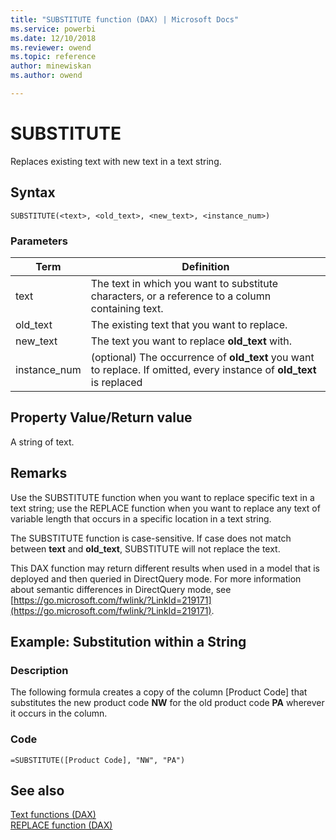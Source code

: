 ```yaml
---
title: "SUBSTITUTE function (DAX) | Microsoft Docs"
ms.service: powerbi 
ms.date: 12/10/2018
ms.reviewer: owend
ms.topic: reference
author: minewiskan
ms.author: owend

---
```

# SUBSTITUTE
Replaces existing text with new text in a text string.  
  
## Syntax  
  
```dax
SUBSTITUTE(<text>, <old_text>, <new_text>, <instance_num>)  
```
  
### Parameters  
  
|Term|Definition|  
|--------|--------------|  
|text|The text in which you want to substitute characters, or a reference to a column containing text.|  
|old_text|The existing text that you want to replace.|  
|new_text|The text you want to replace **old_text** with.|  
|instance_num|(optional) The occurrence of **old_text** you want to replace. If omitted, every instance of **old_text** is replaced|  
  
## Property Value/Return value  
A string of text.  
  
## Remarks  
Use the SUBSTITUTE function when you want to replace specific text in a text string; use the REPLACE function when you want to replace any text of variable length that occurs in a specific location in a text string.  
  
The SUBSTITUTE function is case-sensitive. If case does not match between **text** and **old_text**, SUBSTITUTE will not replace the text.  
  
This DAX function may return different results when used in a model that is deployed and then queried in DirectQuery mode. For more information about semantic differences in DirectQuery mode, see  [https://go.microsoft.com/fwlink/?LinkId=219171](https://go.microsoft.com/fwlink/?LinkId=219171).  
  
## Example: Substitution within a String  
  
### Description  
The following formula creates a copy of the column [Product Code] that substitutes the new product code **NW** for the old product code **PA** wherever it occurs in the column.  
  
### Code  
  
```dax
=SUBSTITUTE([Product Code], "NW", "PA")  
```
  
## See also  
[Text functions &#40;DAX&#41;](text-functions-dax.md)  
[REPLACE function &#40;DAX&#41;](replace-function-dax.md)  
  
